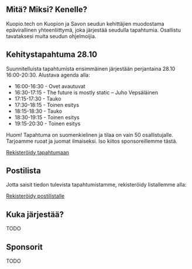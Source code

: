## Mitä? Miksi? Kenelle?

Kuopio.tech on Kuopion ja Savon seudun kehittäjien muodostama epävirallinen yhteenliittymä, joka järjestää seudulla tapahtumia. Osallistu tavataksesi muita seudun ohjelmoijia.

## Kehitystapahtuma 28.10

Suunnitelluista tapahtumista ensimmäinen järjestään perjantaina 28.10 16:00-20:30. Alustava agenda alla:

* 16:00-16:30 - Ovet avautuvat
* 16:30-17:15 - The future is mostly static – Juho Vepsäläinen
* 17:15-17:30 - Tauko
* 17:30-18:15 - Toinen esitys
* 18:15-18:30 - Tauko
* 18:30-19:15 - Toinen esitys
* 19:15-20:30 - Toinen esitys

Huom! Tapahtuma on suomenkielinen ja tilaa on vain 50 osallistujalle. Tarjoamme ruoat ja juomat ilmaiseksi. Iso kiitos sponsoreillemme tästä.

[Rekisteröidy tapahtumaan](TODO)

## Postilista

Jotta saisit tiedon tulevista tapahtumistamme, rekisteröidy listallemme alla:

[Rekisteröidy postilistalle](TODO)

## Kuka järjestää?

TODO

## Sponsorit

TODO
